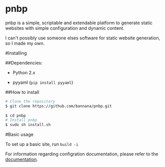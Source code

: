 pnbp
====

pnbp is a simple, scriptable and extendable platform to generate static websites with simple configuration and dynamic content.

I can't possibly use someone elses software for static website generation, so I made my own.

#Installing

##Dependencies:

* Python 2.x

* pyyaml (`pip install pyyaml`)

##How to install

```bash
# Clone the repository
$ git clone https://github.com/bannana/pnbp.git
  
$ cd pnbp
# Install pnbp
$ sudo sh install.sh
```

#Basic usage

To set up a basic site, run `build -i`

For information regarding configration documentation, please refer to the [documentation](http://pnbp.nanner.co).
